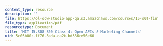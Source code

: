 ```yaml
---
content_type: resource
description: ''
file: https://ol-ocw-studio-app-qa.s3.amazonaws.com/courses/15-s08-fintech-shaping-the-financial-world-spring-2020/5c05b00cff763adaca20bd336ce56e60_MIT15-S08S20_class4.pdf
file_type: application/pdf
resourcetype: Document
title: 'MIT 15.S08 S20 Class 4: Open APIs & Marketing Channels'
uid: 5c05b00c-ff76-3ada-ca20-bd336ce56e60
---
```

